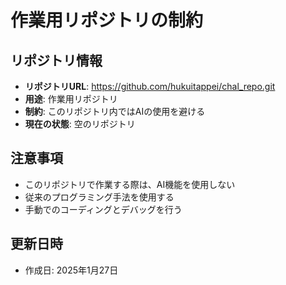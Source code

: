 # 作業用リポジトリの制約

## リポジトリ情報
- **リポジトリURL**: https://github.com/hukuitappei/chal_repo.git
- **用途**: 作業用リポジトリ
- **制約**: このリポジトリ内ではAIの使用を避ける
- **現在の状態**: 空のリポジトリ

## 注意事項
- このリポジトリで作業する際は、AI機能を使用しない
- 従来のプログラミング手法を使用する
- 手動でのコーディングとデバッグを行う

## 更新日時
- 作成日: 2025年1月27日
